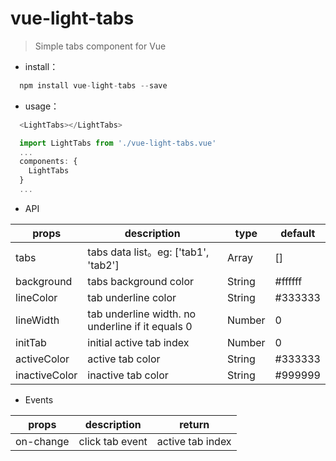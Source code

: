 # vue-light-tabs

> Simple tabs component for Vue

- install：
```javascript
  npm install vue-light-tabs --save
```

- usage：

```javascript
  <LightTabs></LightTabs>
```

```javascript
  import LightTabs from './vue-light-tabs.vue'
  ...
  components: {
    LightTabs
  }
  ...
```
- API

|  props   | description  | type | default |
|  ----  | ----  | ----  | ----  |
| tabs  | tabs data list。eg: ['tab1', 'tab2'] | Array  | []  |
| background  | tabs background color | String  | #ffffff  |
| lineColor  | tab underline color | String  | #333333  |
| lineWidth  | tab underline width. no underline if it equals 0 | Number  | 0  |
| initTab  | initial active tab index | Number  | 0  |
| activeColor  | active tab color | String  | #333333  |
| inactiveColor  | inactive tab color | String  | #999999  |

- Events

|  props   | description  | return |
|  ----  | ----  | ----  |
| on-change  | click tab event | active tab index  |